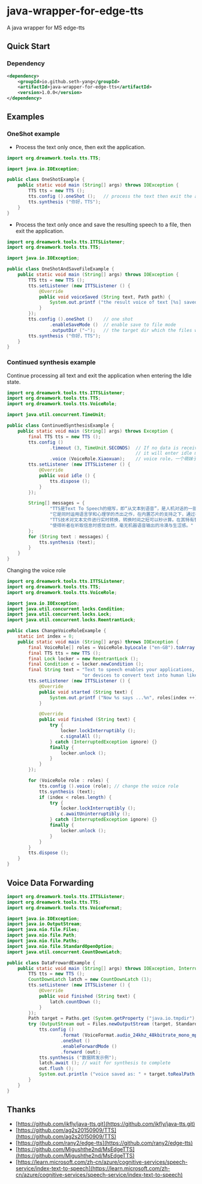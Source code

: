 # java-wrapper-for-edge-tts
A java wrapper for MS edge-tts

## Quick Start
### Dependency
```xml
<dependency>
    <groupId>io.github.seth-yang</groupId>
    <artifactId>java-wrapper-for-edge-tts</artifactId>
    <version>1.0.0</version>
</dependency>
```
## Examples

### OneShot example

- Process the text only once, then exit the application.
```java
import org.dreamwork.tools.tts.TTS;

import java.io.IOException;

public class OneShotExample {
    public static void main (String[] args) throws IOException {
        TTS tts = new TTS ();
        tts.config ().oneShot ();   // process the text then exit the application.
        tts.synthesis ("你好，TTS");
    }
}
```

- Process the text only once and save the resulting speech to a file, then exit the application.
```java
import org.dreamwork.tools.tts.ITTSListener;
import org.dreamwork.tools.tts.TTS;

import java.io.IOException;

public class OneShotAndSaveFileExample {
    public static void main (String[] args) throws IOException {
        TTS tts = new TTS ();
        tts.setListener (new ITTSListener () {
            @Override
            public void voiceSaved (String text, Path path) {
                System.out.printf ("the result voice of text [%s] saved in %s%n", text, path);
            }
        });
        tts.config ().oneShot ()    // one shot
                .enableSaveMode ()  // enable save to file mode
                .outputDir ("~");   // the target dir which the files will be saved
        tts.synthesis ("你好，TTS");
    }
}
```

### Continued synthesis example
Continue processing all text and exit the application when entering the Idle state.
```java
import org.dreamwork.tools.tts.ITTSListener;
import org.dreamwork.tools.tts.TTS;
import org.dreamwork.tools.tts.VoiceRole;

import java.util.concurrent.TimeUnit;

public class ContinuedSynthesisExample {
    public static void main (String[] args) throws Exception {
        final TTS tts = new TTS ();
        tts.config ()
                .timeout (3, TimeUnit.SECONDS)  // If no data is received from the server after this time, 
                                                // it will enter idle mode
                .voice (VoiceRole.Xiaoxuan);    // voice role，一个萌妹子. A cute chinese girl.
        tts.setListener (new ITTSListener () {
            @Override
            public void idle () {
                tts.dispose ();
            }
        });

        String[] messages = {
                "TTS是Text To Speech的缩写，即“从文本到语音”，是人机对话的一部分，让机器能够说话",
                "它是同时运用语言学和心理学的杰出之作，在内置芯片的支持之下，通过神经网络的设计，把文字智能地转化为自然语音流。",
                "TTS技术对文本文件进行实时转换，转换时间之短可以秒计算。在其特有智能语音控制器作用下，文本输出的语音音律流畅，",
                "使得听者在听取信息时感觉自然，毫无机器语音输出的冷漠与生涩感。"
        };
        for (String text : messages) {
            tts.synthesis (text);
        }
    }
}
```
Changing the voice role
```java
import org.dreamwork.tools.tts.ITTSListener;
import org.dreamwork.tools.tts.TTS;
import org.dreamwork.tools.tts.VoiceRole;

import java.io.IOException;
import java.util.concurrent.locks.Condition;
import java.util.concurrent.locks.Lock;
import java.util.concurrent.locks.ReentrantLock;

public class ChangeVoiceRoleExample {
    static int index = 0;
    public static void main (String[] args) throws IOException {
        final VoiceRole[] roles = VoiceRole.byLocale ("en-GB").toArray (new VoiceRole[0]);
        final TTS tts = new TTS ();
        final Lock locker = new ReentrantLock ();
        final Condition c = locker.newCondition ();
        final String text = "Text to speech enables your applications, tools, " +
                            "or devices to convert text into human like synthesized speech.";
        tts.setListener (new ITTSListener () {
            @Override
            public void started (String text) {
                System.out.printf ("Now %s says ...%n", roles[index ++]);
            }

            @Override
            public void finished (String text) {
                try {
                    locker.lockInterruptibly ();
                    c.signalAll ();
                } catch (InterruptedException ignore) {}
                finally {
                    locker.unlock ();
                }
            }
        });

        for (VoiceRole role : roles) {
            tts.config ().voice (role); // change the voice role
            tts.synthesis (text);
            if (index < roles.length) {
                try {
                    locker.lockInterruptibly ();
                    c.awaitUninterruptibly ();
                } catch (InterruptedException ignore) {}
                finally {
                    locker.unlock ();
                }
            }
        }
        tts.dispose ();
    }
}
```

## Voice Data Forwarding
```java
import org.dreamwork.tools.tts.ITTSListener;
import org.dreamwork.tools.tts.TTS;
import org.dreamwork.tools.tts.VoiceFormat;

import java.io.IOException;
import java.io.OutputStream;
import java.nio.file.Files;
import java.nio.file.Path;
import java.nio.file.Paths;
import java.nio.file.StandardOpenOption;
import java.util.concurrent.CountDownLatch;

public class DataFrowardExample {
    public static void main (String[] args) throws IOException, InterruptedException {
        TTS tts = new TTS ();
        CountDownLatch latch = new CountDownLatch (1);
        tts.setListener (new ITTSListener () {
            @Override
            public void finished (String text) {
                latch.countDown ();
            }
        });
        Path target = Paths.get (System.getProperty ("java.io.tmpdir"), "forwarding.mp3");
        try (OutputStream out = Files.newOutputStream (target, StandardOpenOption.CREATE)) {
            tts.config ()
                    .format (VoiceFormat.audio_24khz_48kbitrate_mono_mp3)
                    .oneShot ()
                    .enableForwardMode ()
                    .forward (out);
            tts.synthesis ("数据转发示例");
            latch.await (); // wait for synthesis to complete
            out.flush ();
            System.out.println ("voice saved as: " + target.toRealPath ());
        }
    }
}
```

## Thanks
- [https://github.com/ikfly/java-tts.git](https://github.com/ikfly/java-tts.git)
- [https://github.com/ag2s20150909/TTS](https://github.com/ag2s20150909/TTS)
- [https://github.com/rany2/edge-tts](https://github.com/rany2/edge-tts)
- [https://github.com/Migushthe2nd/MsEdgeTTS](https://github.com/Migushthe2nd/MsEdgeTTS)
- [https://learn.microsoft.com/zh-cn/azure/cognitive-services/speech-service/index-text-to-speech](https://learn.microsoft.com/zh-cn/azure/cognitive-services/speech-service/index-text-to-speech)
